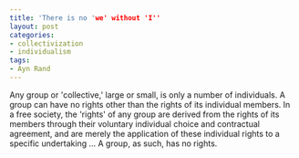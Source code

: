 ```yaml
---
title: 'There is no 'we' without 'I''
layout: post
categories:
- collectivization
- individualism
tags:
- Ayn Rand
---
```


Any group or 'collective,' large or small, is only a number of individuals. A group can have no rights other than the rights of its individual members. In a free society, the 'rights' of any group are derived from the rights of its members through their voluntary individual choice and contractual agreement, and are merely the application of these individual rights to a specific undertaking ... A group, as such, has no rights.